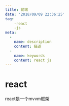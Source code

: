 ```yaml
---
title: 前端
date: '2018/09/09 22:36:25'
tag:
    -react
    -js
meta:
  -
    name: description
    content: 描述
  -
    name: keywords
    content: react js
---
```

# react
react是一个mvvm框架
